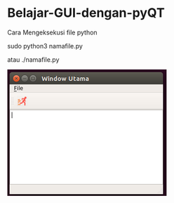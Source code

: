 # Belajar-GUI-dengan-pyQT

Cara Mengeksekusi file python

sudo python3 namafile.py

atau ./namafile.py


![alt text](63_Gabungan_57-62.png "Title")

